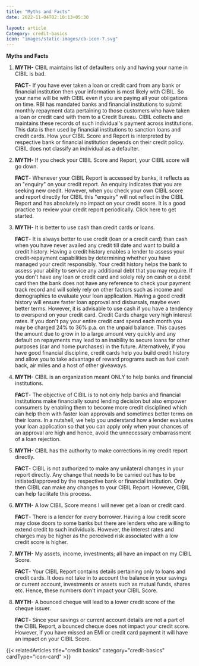 ```yaml
---
title: "Myths and Facts"
date: 2022-11-04T02:10:13+05:30

layout: article
Category: credit-basics
icon: "images/static-images/cb-icon-7.svg"
---
```


**Myths and Facts**

1. **MYTH-**
  CIBIL maintains list of defaulters only and having your name in CIBIL is bad.

    **FACT**- If you have ever taken a loan or credit card from any bank or financial institution then your information is most likely with CIBIL. So your name will be with CIBIL even if you are paying all your obligations on time. RBI has mandated banks and financial institutions to submit monthly repayment data pertaining to those customers who have taken a loan or credit card with them to a Credit Bureau. CIBIL collects and maintains these records of such individual's payment across institutions. This data is then used by financial institutions to sanction loans and credit cards. How your CIBIL Score and Report is interpreted by respective bank or financial institution depends on their credit policy. CIBIL does not classify an individual as a defaulter.

2. **MYTH-**
  If you check your CIBIL Score and Report, your CIBIL score will go down.

    **FACT**- Whenever your CIBIL Report is accessed by banks, it reflects as an "enquiry" on your credit report. An enquiry indicates that you are seeking new credit. However, when you check your own CIBIL score and report directly for CIBIL this "enquiry" will not reflect in the CIBIL Report and has absolutely no impact on your credit score. It is a good practice to review your credit report periodically. Click here to get started.

3. **MYTH-**
  It is better to use cash than credit cards or loans.

    **FACT**- It is always better to use credit (loan or a credit card) than cash when you have never availed any credit till date and want to build a credit history. Having a credit history enables a lender to assess your credit-repayment capabilities by determining whether you have managed your credit responsibly. Your credit history helps the bank to assess your ability to service any additional debt that you may require. If you don't have any loan or credit card and solely rely on cash or a debit card then the bank does not have any reference to check your payment track record and will solely rely on other factors such as income and demographics to evaluate your loan application. Having a good credit history will ensure faster loan approval and disbursals, maybe even better terms.
    However, it is advisable to use cash if you have a tendency to overspend on your credit card. Credit Cards charge very high interest rates. If you don't pay your entire credit card spend each month you may be charged 24% to 36% p.a. on the unpaid balance. This causes the amount due to grow in to a large amount very quickly and any default on repayments may lead to an inability to secure loans for other purposes (car and home purchases) in the future. Alternatively, if you have good financial discipline, credit cards help you build credit history and allow you to take advantage of reward programs such as fuel cash back, air miles and a host of other giveaways.

4. **MYTH-**
  CIBIL is an organization meant ONLY to help banks and financial institutions.

    **FACT**- The objective of CIBIL is to not only help banks and financial institutions make financially sound lending decision but also empower consumers by enabling them to become more credit disciplined which can help them with faster loan approvals and sometimes better terms on their loans. In a nutshell, we help you understand how a lender evaluates your loan application so that you can apply only when your chances of an approval are high and hence, avoid the unnecessary embarrassment of a loan rejection.

5. **MYTH-**
  CIBIL has the authority to make corrections in my credit report directly.

    **FACT**- CIBIL is not authorized to make any unilateral changes in your report directly. Any change that needs to be carried out has to be initiated/approved by the respective bank or financial institution. Only then CIBIL can make any changes to your CIBIL Report. However, CIBIL can help facilitate this process.

6. **MYTH-**
  A low CIBIL Score means I will never get a loan or credit card.

    **FACT**- There is a lender for every borrower. Having a low credit score may close doors to some banks but there are lenders who are willing to extend credit to such individuals. However, the interest rates and charges may be higher as the perceived risk associated with a low credit score is higher.

7. **MYTH-**
  My assets, income, investments; all have an impact on my CIBIL Score.

    **FACT**- Your CIBIL Report contains details pertaining only to loans and credit cards. It does not take in to account the balance in your savings or current account, investments or assets such as mutual funds, shares etc. Hence, these numbers don't impact your CIBIL Score.

8. **MYTH-**
  A bounced cheque will lead to a lower credit score of the cheque issuer.

    **FACT**- Since your savings or current account details are not a part of the CIBIL Report, a bounced cheque does not impact your credit score. However, if you have missed an EMI or credit card payment it will have an impact on your CIBIL Score.

{{< relatedArticles title="credit basics" category="credit-basics" cardType="icon-card" >}}